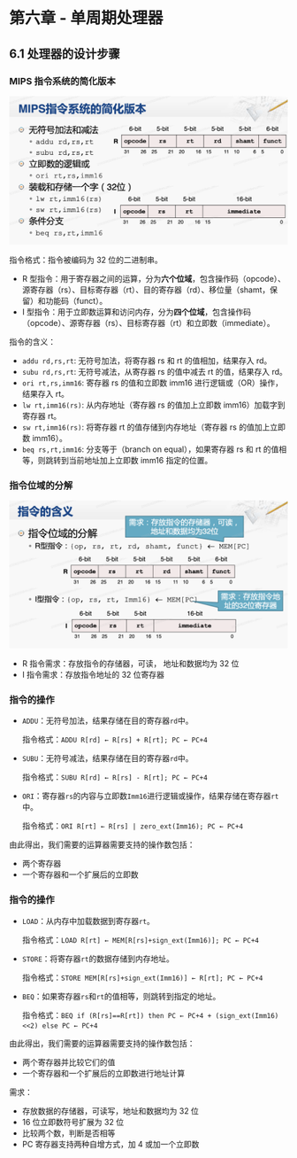 # 第六章 - 单周期处理器

## 6.1 处理器的设计步骤

### MIPS 指令系统的简化版本

![mips_simplified](6.单周期处理器.assets/mips_simplified.png)

指令格式：指令被编码为 32 位的二进制串。

-   R 型指令：用于寄存器之间的运算，分为**六个位域**，包含操作码（opcode）、源寄存器（rs）、目标寄存器（rt）、目的寄存器（rd）、移位量（shamt，保留）和功能码（funct）。
-   I 型指令：用于立即数运算和访问内存，分为**四个位域**，包含操作码（opcode）、源寄存器（rs）、目标寄存器（rt）和立即数（immediate）。

指令的含义：

-   `addu rd,rs,rt`: 无符号加法，将寄存器 rs 和 rt 的值相加，结果存入 rd。
-   `subu rd,rs,rt`: 无符号减法，从寄存器 rs 的值中减去 rt 的值，结果存入 rd。
-   `ori rt,rs,imm16`: 寄存器 rs 的值和立即数 imm16 进行逻辑或（OR）操作，结果存入 rt。
-   `lw rt,imm16(rs)`: 从内存地址（寄存器 rs 的值加上立即数 imm16）加载字到寄存器 rt。
-   `sw rt,imm16(rs)`: 将寄存器 rt 的值存储到内存地址（寄存器 rs 的值加上立即数 imm16）。
-   `beq rs,rt,imm16`: 分支等于（branch on equal），如果寄存器 rs 和 rt 的值相等，则跳转到当前地址加上立即数 imm16 指定的位置。

### 指令位域的分解

![instruction_bit_decomposition](6.单周期处理器.assets/instruction_bit_decomposition.png)

-   R 指令需求：存放指令的存储器，可读， 地址和数据均为 32 位
-   I 指令需求：存放指令地址的 32 位寄存器

### 指令的操作

-   `ADDU`：无符号加法，结果存储在目的寄存器`rd`中。

    指令格式：`ADDU R[rd] ← R[rs] + R[rt]; PC ← PC+4`

-   `SUBU`：无符号减法，结果存储在目的寄存器`rd`中。

    指令格式：`SUBU R[rd] ← R[rs] - R[rt]; PC ← PC+4`

-   `ORI`：寄存器`rs`的内容与立即数`Imm16`进行逻辑或操作，结果存储在寄存器`rt`中。

    指令格式：`ORI R[rt] ← R[rs] | zero_ext(Imm16); PC ← PC+4`

由此得出，我们需要的运算器需要支持的操作数包括：

-   两个寄存器
-   一个寄存器和一个扩展后的立即数

### 指令的操作

-   `LOAD`：从内存中加载数据到寄存器`rt`。

    指令格式：`LOAD R[rt] ← MEM[R[rs]+sign_ext(Imm16)]; PC ← PC+4`

-   `STORE`：将寄存器`rt`的数据存储到内存地址。

    指令格式：`STORE MEM[R[rs]+sign_ext(Imm16)] ← R[rt]; PC ← PC+4`

-   `BEQ`：如果寄存器`rs`和`rt`的值相等，则跳转到指定的地址。

    指令格式：`BEQ if (R[rs]==R[rt]) then PC ← PC+4 + (sign_ext(Imm16)<<2) else PC ← PC+4`

由此得出，我们需要的运算器需要支持的操作数包括：

-   两个寄存器并比较它们的值
-   一个寄存器和一个扩展后的立即数进行地址计算

需求：

-   存放数据的存储器，可读写，地址和数据均为 32 位
-   16 位立即数符号扩展为 32 位
-   比较两个数，判断是否相等
-   PC 寄存器支持两种自增方式，加 4 或加一个立即数
